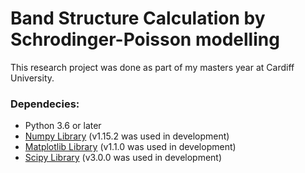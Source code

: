 # Band Structure Calculation by Schrodinger-Poisson modelling

This research project was done as part of my masters year at Cardiff University.

### Dependecies:

- Python 3.6 or later
- [Numpy Library](http://www.numpy.org/) (v1.15.2 was used in development)
- [Matplotlib Library](https://matplotlib.org/) (v1.1.0 was used in development)
- [Scipy Library](https://www.scipy.org/) (v3.0.0 was used in development)